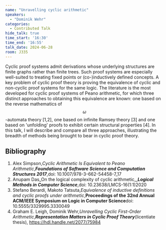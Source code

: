 ```yaml
---
name: "Unravelling cyclic arithmetic"
speakers:
  - "Dominik Wehr"
categories:
  - Contributed Talk
hide_talk: true
time_start: '16:30'
time_end: '16:55'
talk_date: 2024-06-28
room: J335
---
```






Cyclic proof systems admit derivations whose underlying structures are finite
graphs rather than finite trees. Such proof systems are especially well-suited
to treating fixed points or (co-)inductively defined concepts. A key problem of
cyclic proof theory is proving the equivalence of cyclic and non-cyclic proof
systems for the same logic. The literature is the most developed for cyclic
proof systems of Peano arithmetic, for which three distinct approaches to
obtaining this equivalence are known: one based on the reverse mathematics of
$$\omega$$-automata theory [1,2], one based on infinite Ramsey
theory [3] and one based on 'unfolding' proofs to exhibit certain
structural properties [4]. In this talk, I will describe and compare
all three approaches, illustrating the breadth of methods being brought to bear
in cyclic proof theory.

## Bibliography










1. Alex Simpson,_Cyclic Arithmetic Is Equivalent to Peano Arithmetic_,**_Foundations of Software Science and Computation Structures 2017_**,doi: 10.1007/978-3-662-54458-7\_17
2. Anupam Das_On the logical complexity of cyclic arithmetic_,**_Logical Methods in Computer Science_**,doi: 10.23638/LMCS-16(1:1)2020
3. Stefano Berardi, Makoto Tatsuta,_Equivalence of inductive definitions and cyclic proofs under arithmetic_,**Proceedings of the 32nd Annual ACM/IEEE Symposium on Logic in Computer Science**doi: 10.5555/3329995.3330049
4. Graham E. Leigh, Dominik Wehr,_Unravelling Cyclic First-Order Arithmetic_,**_Representation Matters in Cyclic Proof Theory_**(licentiate thesis), https://hdl.handle.net/2077/75984






